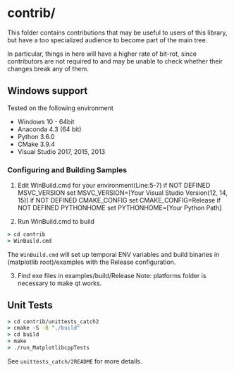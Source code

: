 # contrib/

This folder contains contributions that may be useful to users of this library, but
have a too specialized audience to become part of the main tree.

In particular, things in here will have a higher rate of bit-rot, since
contributors are not required to and may be unable to check whether their
changes break any of them.

## Windows support
Tested on the following environment
* Windows 10 - 64bit
* Anaconda 4.3 (64 bit)
* Python 3.6.0
* CMake 3.9.4
* Visual Studio 2017, 2015, 2013

### Configuring and Building Samples
1. Edit WinBuild.cmd for your environment(Line:5-7)
    if NOT DEFINED MSVC_VERSION set MSVC_VERSION=[Your Visual Studio Version(12, 14, 15)]
    if NOT DEFINED CMAKE_CONFIG set CMAKE_CONFIG=Release
    if NOT DEFINED PYTHONHOME   set PYTHONHOME=[Your Python Path]

2. Run WinBuild.cmd to build
```cmd
> cd contrib
> WinBuild.cmd
```
The `WinBuild.cmd` will set up temporal ENV variables and build binaries in (matplotlib root)/examples with the Release configuration.

3. Find exe files in examples/build/Release
Note: platforms folder is necessary to make qt works.

## Unit Tests

```cmd
> cd contrib/unittests_catch2
> cmake -S -B "./build"
> cd build
> make
> ./run_MatplotlibcppTests
```
See `unittests_catch/2README` for more details.
 
